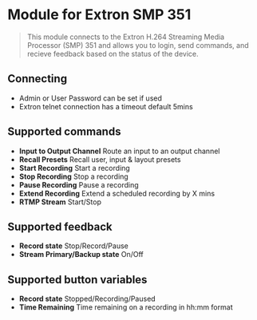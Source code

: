 # Module for Extron SMP 351

> This module connects to the Extron H.264 Streaming Media Processor (SMP) 351 and allows you to login, send commands, and recieve feedback based on the status of the device.

## Connecting

* Admin or User Password can be set if used
* Extron telnet connection has a timeout default 5mins

## Supported commands

* **Input to Output Channel** Route an input to an output channel
* **Recall Presets** Recall user, input & layout presets
* **Start Recording** Start a recording
* **Stop Recording** Stop a recording
* **Pause Recording** Pause a recording
* **Extend Recording** Extend a scheduled recording by X mins
* **RTMP Stream** Start/Stop

## Supported feedback

* **Record state** Stop/Record/Pause
* **Stream Primary/Backup state** On/Off

## Supported button variables

* **Record state** Stopped/Recording/Paused
* **Time Remaining** Time remaining on a recording in hh:mm format
